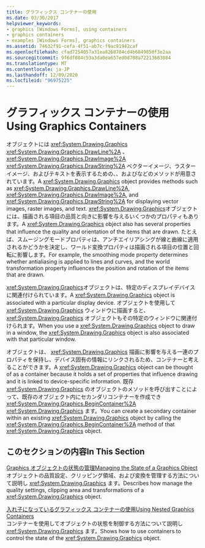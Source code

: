```yaml
---
title: グラフィックス コンテナーの使用
ms.date: 03/30/2017
helpviewer_keywords:
- graphics [Windows Forms], using containers
- graphics containers
- examples [Windows Forms], graphics containers
ms.assetid: 74632f91-cefa-4f51-ab7c-f9ac91942caf
ms.openlocfilehash: cfad7254057a31ea8268784cd4b6849850f3e2aa
ms.sourcegitcommit: 9f6df084c53a3da0ea657ed0d708a72213683084
ms.translationtype: MT
ms.contentlocale: ja-JP
ms.lasthandoff: 12/09/2020
ms.locfileid: "96975225"
---
```

# <a name="using-graphics-containers"></a><span data-ttu-id="f3ed6-102">グラフィックス コンテナーの使用</span><span class="sxs-lookup"><span data-stu-id="f3ed6-102">Using Graphics Containers</span></span>
<span data-ttu-id="f3ed6-103">オブジェクトには <xref:System.Drawing.Graphics> <xref:System.Drawing.Graphics.DrawLine%2A> 、 <xref:System.Drawing.Graphics.DrawImage%2A> <xref:System.Drawing.Graphics.DrawString%2A> ベクターイメージ、ラスターイメージ、およびテキストを表示するための、、およびなどのメソッドが用意されています。</span><span class="sxs-lookup"><span data-stu-id="f3ed6-103">A <xref:System.Drawing.Graphics> object provides methods such as <xref:System.Drawing.Graphics.DrawLine%2A>, <xref:System.Drawing.Graphics.DrawImage%2A>, and <xref:System.Drawing.Graphics.DrawString%2A> for displaying vector images, raster images, and text.</span></span> <span data-ttu-id="f3ed6-104"><xref:System.Drawing.Graphics>オブジェクトには、描画される項目の品質と向きに影響を与えるいくつかのプロパティもあります。</span><span class="sxs-lookup"><span data-stu-id="f3ed6-104">A <xref:System.Drawing.Graphics> object also has several properties that influence the quality and orientation of the items that are drawn.</span></span> <span data-ttu-id="f3ed6-105">たとえば、スムージングモードプロパティは、アンチエイリアシングが線と曲線に適用されるかどうかを決定し、ワールド変換プロパティは描画される項目の位置と回転に影響します。</span><span class="sxs-lookup"><span data-stu-id="f3ed6-105">For example, the smoothing mode property determines whether antialiasing is applied to lines and curves, and the world transformation property influences the position and rotation of the items that are drawn.</span></span>  
  
 <span data-ttu-id="f3ed6-106"><xref:System.Drawing.Graphics>オブジェクトは、特定のディスプレイデバイスに関連付けられています。</span><span class="sxs-lookup"><span data-stu-id="f3ed6-106">A <xref:System.Drawing.Graphics> object is associated with a particular display device.</span></span> <span data-ttu-id="f3ed6-107">オブジェクトを使用して <xref:System.Drawing.Graphics> ウィンドウに描画すると、 <xref:System.Drawing.Graphics> オブジェクトもその特定のウィンドウに関連付けられます。</span><span class="sxs-lookup"><span data-stu-id="f3ed6-107">When you use a <xref:System.Drawing.Graphics> object to draw in a window, the <xref:System.Drawing.Graphics> object is also associated with that particular window.</span></span>  
  
 <span data-ttu-id="f3ed6-108">オブジェクトは、 <xref:System.Drawing.Graphics> 描画に影響を与える一連のプロパティを保持し、デバイス固有の情報にリンクされるため、コンテナーと考えることができます。</span><span class="sxs-lookup"><span data-stu-id="f3ed6-108">A <xref:System.Drawing.Graphics> object can be thought of as a container because it holds a set of properties that influence drawing and it is linked to device-specific information.</span></span> <span data-ttu-id="f3ed6-109">既存 <xref:System.Drawing.Graphics> のオブジェクトのメソッドを呼び出すことによって、既存のオブジェクト内にセカンダリコンテナーを作成でき <xref:System.Drawing.Graphics.BeginContainer%2A> <xref:System.Drawing.Graphics> ます。</span><span class="sxs-lookup"><span data-stu-id="f3ed6-109">You can create a secondary container within an existing <xref:System.Drawing.Graphics> object by calling the <xref:System.Drawing.Graphics.BeginContainer%2A> method of that <xref:System.Drawing.Graphics> object.</span></span>  
  
## <a name="in-this-section"></a><span data-ttu-id="f3ed6-110">このセクションの内容</span><span class="sxs-lookup"><span data-stu-id="f3ed6-110">In This Section</span></span>  
 [<span data-ttu-id="f3ed6-111">Graphics オブジェクトの状態の管理</span><span class="sxs-lookup"><span data-stu-id="f3ed6-111">Managing the State of a Graphics Object</span></span>](managing-the-state-of-a-graphics-object.md)  
 <span data-ttu-id="f3ed6-112">オブジェクトの品質設定、クリッピング領域、および変換を管理する方法について説明し <xref:System.Drawing.Graphics> ます。</span><span class="sxs-lookup"><span data-stu-id="f3ed6-112">Describes how manage the quality settings, clipping area and transformations of a <xref:System.Drawing.Graphics> object.</span></span>  
  
 [<span data-ttu-id="f3ed6-113">入れ子になっているグラフィックス コンテナーの使用</span><span class="sxs-lookup"><span data-stu-id="f3ed6-113">Using Nested Graphics Containers</span></span>](using-nested-graphics-containers.md)  
 <span data-ttu-id="f3ed6-114">コンテナーを使用してオブジェクトの状態を制御する方法について説明し <xref:System.Drawing.Graphics> ます。</span><span class="sxs-lookup"><span data-stu-id="f3ed6-114">Shows how to use containers to control the state of the <xref:System.Drawing.Graphics> object.</span></span>
